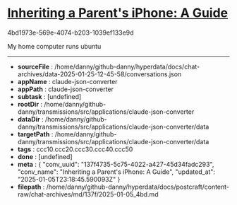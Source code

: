 # [Inheriting a Parent's iPhone: A Guide](https://claude.ai/chat/137f4735-5c75-4022-a427-45d34fadc293)

4bd1973e-569e-4074-b203-1039ef133e9d

My home computer runs ubuntu

---

* **sourceFile** : /home/danny/github-danny/hyperdata/docs/chat-archives/data-2025-01-25-12-45-58/conversations.json
* **appName** : claude-json-converter
* **appPath** : claude-json-converter
* **subtask** : [undefined]
* **rootDir** : /home/danny/github-danny/transmissions/src/applications/claude-json-converter
* **dataDir** : /home/danny/github-danny/transmissions/src/applications/claude-json-converter/data
* **targetPath** : /home/danny/github-danny/transmissions/src/applications/claude-json-converter/data
* **tags** : ccc10.ccc20.ccc30.ccc40.ccc50
* **done** : [undefined]
* **meta** : {
  "conv_uuid": "137f4735-5c75-4022-a427-45d34fadc293",
  "conv_name": "Inheriting a Parent's iPhone: A Guide",
  "updated_at": "2025-01-05T23:18:45.590093Z"
}
* **filepath** : /home/danny/github-danny/hyperdata/docs/postcraft/content-raw/chat-archives/md/137f/2025-01-05_4bd.md